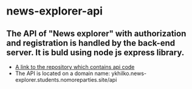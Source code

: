# news-explorer-api

## The API of "News explorer" with authorization and registration is handled by the back-end server. It is buld using node js express library.


* [A link to the repository which contains api code](https://github.com/momofcats/news-explorer-api)
* The API is located on a domain name: ykhilko.news-explorer.students.nomoreparties.site/api


